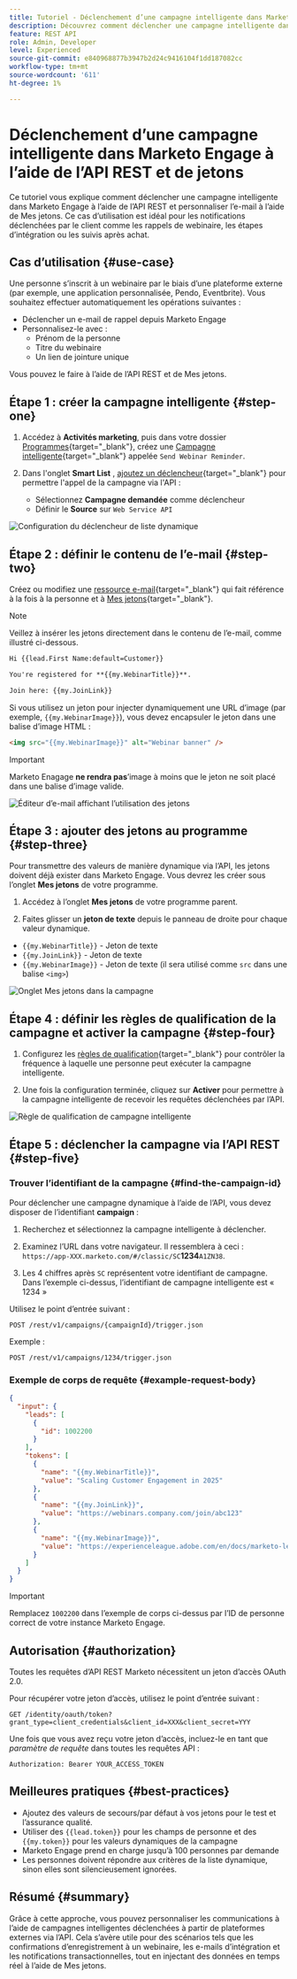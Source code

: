 ```yaml
---
title: Tutoriel - Déclenchement d’une campagne intelligente dans Marketo Engage à l’aide de l’API REST et de jetons
description: Découvrez comment déclencher une campagne intelligente dans Marketo Engage à l’aide de l’API REST et personnaliser l’e-mail à l’aide de Mes jetons.
feature: REST API
role: Admin, Developer
level: Experienced
source-git-commit: e840968877b3947b2d24c9416104f1dd187082cc
workflow-type: tm+mt
source-wordcount: '611'
ht-degree: 1%

---
```


# Déclenchement d’une campagne intelligente dans Marketo Engage à l’aide de l’API REST et de jetons

Ce tutoriel vous explique comment déclencher une campagne intelligente dans Marketo Engage à l’aide de l’API REST et personnaliser l’e-mail à l’aide de Mes jetons. Ce cas d’utilisation est idéal pour les notifications déclenchées par le client comme les rappels de webinaire, les étapes d’intégration ou les suivis après achat.

## Cas d’utilisation {#use-case}

Une personne s’inscrit à un webinaire par le biais d’une plateforme externe (par exemple, une application personnalisée, Pendo, Eventbrite). Vous souhaitez effectuer automatiquement les opérations suivantes :

* Déclencher un e-mail de rappel depuis Marketo Engage
* Personnalisez-le avec :
   * Prénom de la personne
   * Titre du webinaire
   * Un lien de jointure unique

Vous pouvez le faire à l’aide de l’API REST et de Mes jetons.

## Étape 1 : créer la campagne intelligente {#step-one}

1. Accédez à **Activités marketing**, puis dans votre dossier [Programmes](https://experienceleague.adobe.com/en/docs/marketo/using/product-docs/core-marketo-concepts/programs/creating-programs/understanding-programs){target="_blank"}, créez une [Campagne intelligente](https://experienceleague.adobe.com/en/docs/marketo/using/product-docs/core-marketo-concepts/smart-campaigns/understanding-smart-campaigns){target="_blank"} appelée `Send Webinar Reminder`.

1. Dans l&#39;onglet **Smart List** , [ajoutez un déclencheur](https://experienceleague.adobe.com/en/docs/marketo/using/product-docs/core-marketo-concepts/smart-campaigns/creating-a-smart-campaign/define-smart-list-for-smart-campaign-trigger){target="_blank"} pour permettre l&#39;appel de la campagne via l&#39;API :

   * Sélectionnez **Campagne demandée** comme déclencheur
   * Définir le **Source** sur `Web Service API`

![Configuration du déclencheur de liste dynamique](assets/trigger-smart-campaign-rest-api-1.png)

## Étape 2 : définir le contenu de l’e-mail {#step-two}

Créez ou modifiez une [ressource e-mail](https://experienceleague.adobe.com/en/docs/marketo-developer/marketo/rest/assets/emails){target="_blank"} qui fait référence à la fois à la personne et à [Mes jetons](https://experienceleague.adobe.com/en/docs/marketo/using/product-docs/core-marketo-concepts/programs/tokens/managing-my-tokens){target="_blank"}.

>[!NOTE]
>
>Veillez à insérer les jetons directement dans le contenu de l’e-mail, comme illustré ci-dessous.

```html
Hi {{lead.First Name:default=Customer}}

You're registered for **{{my.WebinarTitle}}**.

Join here: {{my.JoinLink}}
```

Si vous utilisez un jeton pour injecter dynamiquement une URL d’image (par exemple, `{{my.WebinarImage}}`), vous devez encapsuler le jeton dans une balise d’image HTML :

```html
<img src="{{my.WebinarImage}}" alt="Webinar banner" />
```

>[!IMPORTANT]
>
>Marketo Enagage **ne rendra pas**’image à moins que le jeton ne soit placé dans une balise d’image valide.

![Éditeur d’e-mail affichant l’utilisation des jetons](assets/trigger-smart-campaign-rest-api-2.png)

## Étape 3 : ajouter des jetons au programme {#step-three}

Pour transmettre des valeurs de manière dynamique via l’API, les jetons doivent déjà exister dans Marketo Engage. Vous devrez les créer sous l’onglet **Mes jetons** de votre programme.

1. Accédez à l’onglet **Mes jetons** de votre programme parent.

2. Faites glisser un **jeton de texte** depuis le panneau de droite pour chaque valeur dynamique.

* `{{my.WebinarTitle}}` - Jeton de texte
* `{{my.JoinLink}}` - Jeton de texte
* `{{my.WebinarImage}}` - Jeton de texte (il sera utilisé comme `src` dans une balise `<img>`)

![Onglet Mes jetons dans la campagne](assets/trigger-smart-campaign-rest-api-3.png)

## Étape 4 : définir les règles de qualification de la campagne et activer la campagne {#step-four}

1. Configurez les [règles de qualification](https://experienceleague.adobe.com/en/docs/marketo/using/product-docs/core-marketo-concepts/smart-campaigns/using-smart-campaigns/edit-qualification-rules-in-a-smart-campaign){target="_blank"} pour contrôler la fréquence à laquelle une personne peut exécuter la campagne intelligente.

1. Une fois la configuration terminée, cliquez sur **Activer** pour permettre à la campagne intelligente de recevoir les requêtes déclenchées par l’API.

![Règle de qualification de campagne intelligente](assets/trigger-smart-campaign-rest-api-4.png)

## Étape 5 : déclencher la campagne via l’API REST {#step-five}

### Trouver l’identifiant de la campagne {#find-the-campaign-id}

Pour déclencher une campagne dynamique à l’aide de l’API, vous devez disposer de l’identifiant **campaign** :

1. Recherchez et sélectionnez la campagne intelligente à déclencher.

1. Examinez l’URL dans votre navigateur. Il ressemblera à ceci : `https://app-XXX.marketo.com/#/classic/SC`**1234**`A1ZN38`.

1. Les 4 chiffres après `SC` représentent votre identifiant de campagne. Dans l’exemple ci-dessus, l’identifiant de campagne intelligente est « 1234 »

Utilisez le point d’entrée suivant :

```
POST /rest/v1/campaigns/{campaignId}/trigger.json
```

Exemple :

```
POST /rest/v1/campaigns/1234/trigger.json
```

### Exemple de corps de requête {#example-request-body}

```json
{
  "input": {
    "leads": [
      {
        "id": 1002200
      }
    ],
    "tokens": [
      {
        "name": "{{my.WebinarTitle}}",
        "value": "Scaling Customer Engagement in 2025"
      },
      {
        "name": "{{my.JoinLink}}",
        "value": "https://webinars.company.com/join/abc123"
      },
      {
        "name": "{{my.WebinarImage}}",
        "value": "https://experienceleague.adobe.com/en/docs/marketo-learn/tutorials/events/media_1c6f338a518ada11550084c8ab3a6bbf554ff6eac.jpeg"
      }
    ]
  }
}
```

>[!IMPORTANT]
>
>Remplacez `1002200` dans l’exemple de corps ci-dessus par l’ID de personne correct de votre instance Marketo Engage.

## Autorisation {#authorization}

Toutes les requêtes d’API REST Marketo nécessitent un jeton d’accès OAuth 2.0.

Pour récupérer votre jeton d’accès, utilisez le point d’entrée suivant :

```
GET /identity/oauth/token?grant_type=client_credentials&client_id=XXX&client_secret=YYY
```

Une fois que vous avez reçu votre jeton d’accès, incluez-le en tant que _paramètre de requête_ dans toutes les requêtes API :

```
Authorization: Bearer YOUR_ACCESS_TOKEN
```

## Meilleures pratiques {#best-practices}

* Ajoutez des valeurs de secours/par défaut à vos jetons pour le test et l’assurance qualité.
* Utiliser des `{{lead.token}}` pour les champs de personne et des `{{my.token}}` pour les valeurs dynamiques de la campagne
* Marketo Engage prend en charge jusqu’à 100 personnes par demande
* Les personnes doivent répondre aux critères de la liste dynamique, sinon elles sont silencieusement ignorées.

## Résumé {#summary}

Grâce à cette approche, vous pouvez personnaliser les communications à l’aide de campagnes intelligentes déclenchées à partir de plateformes externes via l’API. Cela s’avère utile pour des scénarios tels que les confirmations d’enregistrement à un webinaire, les e-mails d’intégration et les notifications transactionnelles, tout en injectant des données en temps réel à l’aide de Mes jetons.
